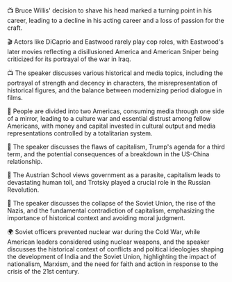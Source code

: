 📺 Bruce Willis' decision to shave his head marked a turning point in his career, leading to a decline in his acting career and a loss of passion for the craft.

🎬 Actors like DiCaprio and Eastwood rarely play cop roles, with Eastwood's later movies reflecting a disillusioned America and American Sniper being criticized for its portrayal of the war in Iraq.

📺 The speaker discusses various historical and media topics, including the portrayal of strength and decency in characters, the misrepresentation of historical figures, and the balance between modernizing period dialogue in films.

📰 People are divided into two Americas, consuming media through one side of a mirror, leading to a culture war and essential distrust among fellow Americans, with money and capital invested in cultural output and media representations controlled by a totalitarian system.

📰 The speaker discusses the flaws of capitalism, Trump's agenda for a third term, and the potential consequences of a breakdown in the US-China relationship.

📰 The Austrian School views government as a parasite, capitalism leads to devastating human toll, and Trotsky played a crucial role in the Russian Revolution.

📰 The speaker discusses the collapse of the Soviet Union, the rise of the Nazis, and the fundamental contradiction of capitalism, emphasizing the importance of historical context and avoiding moral judgment.

🌍 Soviet officers prevented nuclear war during the Cold War, while American leaders considered using nuclear weapons, and the speaker discusses the historical context of conflicts and political ideologies shaping the development of India and the Soviet Union, highlighting the impact of nationalism, Marxism, and the need for faith and action in response to the crisis of the 21st century.

